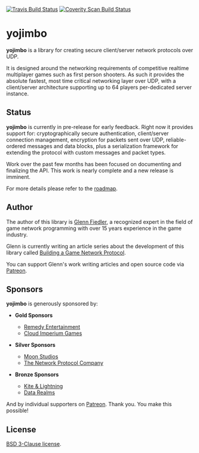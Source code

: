 [![Travis Build Status](https://travis-ci.org/networkprotocol/yojimbo.svg?branch=master)](https://travis-ci.org/networkprotocol/yojimbo) [![Coverity Scan Build Status](https://scan.coverity.com/projects/11339/badge.svg)](https://scan.coverity.com/projects/11339)

# yojimbo

**yojimbo** is a library for creating secure client/server network protocols over UDP.

It is designed around the networking requirements of competitive realtime multiplayer games such as first person shooters. As such it provides the absolute fastest, most time critical networking layer over UDP, with a client/server architecture supporting up to 64 players per-dedicated server instance.

## Status

**yojimbo** is currently in pre-release for early feedback. Right now it provides support for: cryptographically secure authentication, client/server connection management, encryption for packets sent over UDP, reliable-ordered messages and data blocks, plus a serialization framework for extending the protocol with custom messages and packet types.

Work over the past few months has been focused on documenting and finalizing the API. This work is nearly complete and a new release is imminent.

For more details please refer to the [roadmap](https://github.com/networkprotocol/libyojimbo/blob/master/ROADMAP.md).

## Author

The author of this library is [Glenn Fiedler](https://www.linkedin.com/in/glennfiedler), a recognized expert in the field of game network programming with over 15 years experience in the game industry.

Glenn is currently writing an article series about the development of this library called [Building a Game Network Protocol](http://gafferongames.com/2016/05/10/building-a-game-network-protocol/).

You can support Glenn's work writing articles and open source code via [Patreon](http://www.patreon.com/gafferongames).

## Sponsors

**yojimbo** is generously sponsored by:

* **Gold Sponsors**
    * [Remedy Entertainment](http://www.remedygames.com/)
    * [Cloud Imperium Games](https://cloudimperiumgames.com)
    
* **Silver Sponsors**
    * [Moon Studios](http://www.oriblindforest.com/#!moon-3/)
    * [The Network Protocol Company](http://www.thenetworkprotocolcompany.com)
    
* **Bronze Sponsors**
    * [Kite & Lightning](http://kiteandlightning.la/)
    * [Data Realms](http://datarealms.com)
 
And by individual supporters on [Patreon](http://www.patreon.com/gafferongames). Thank you. You make this possible!

## License

[BSD 3-Clause license](https://opensource.org/licenses/BSD-3-Clause).
